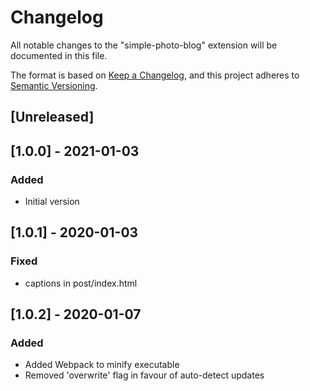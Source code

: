 # Changelog

All notable changes to the "simple-photo-blog" extension will be documented in this file.

The format is based on [Keep a Changelog](https://keepachangelog.com/en/1.0.0/),
and this project adheres to [Semantic Versioning](https://semver.org/spec/v2.0.0.html).

## [Unreleased]

## [1.0.0] - 2021-01-03

### Added

- Initial version

## [1.0.1] - 2020-01-03

### Fixed

- captions in post/index.html

## [1.0.2] - 2020-01-07
### Added

- Added Webpack to minify executable
- Removed 'overwrite' flag in favour of auto-detect updates